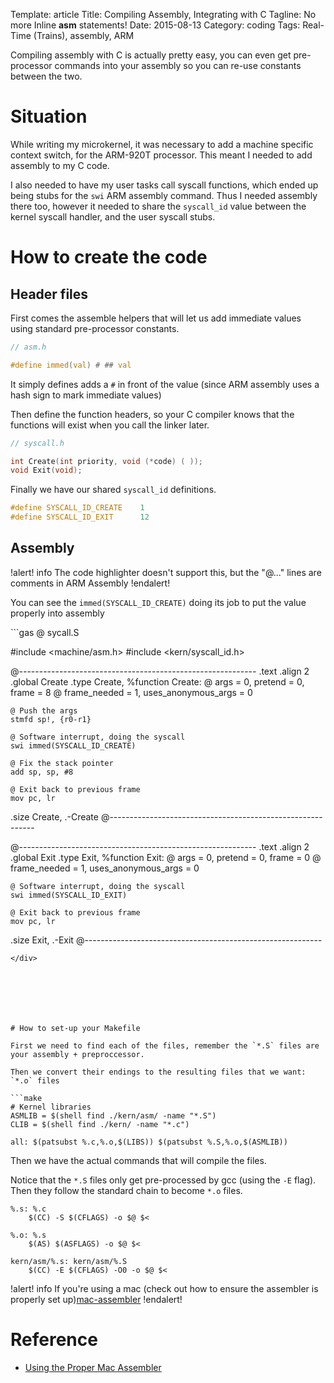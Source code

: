 Template: article
Title: Compiling Assembly, Integrating with C
Tagline: No more Inline __asm__ statements!
Date: 2015-08-13
Category: coding
Tags: Real-Time (Trains), assembly, ARM



Compiling assembly with C is actually pretty easy, you can even get pre-processor commands into your assembly so you can re-use constants between the two.




# Situation

While writing my microkernel, it was necessary to add a machine specific context switch, for the ARM-920T processor. This meant I needed to add assembly to my C code.

I also needed to have my user tasks call syscall functions, which ended up being stubs for the `swi` ARM assembly command. Thus I needed assembly there too, however it needed to share the `syscall_id` value between the kernel syscall handler, and the user syscall stubs.



# How to create the code

## Header files

First comes the assemble helpers that will let us add immediate values using standard pre-processor constants.

```c
// asm.h

#define immed(val) # ## val
```

It simply defines adds a `#` in front of the value (since ARM assembly uses a hash sign to mark immediate values)

Then define the function headers, so your C compiler knows that the functions will exist when you call the linker later.

```c
// syscall.h

int Create(int priority, void (*code) ( ));
void Exit(void);
```

Finally we have our shared `syscall_id` definitions.

```c
#define SYSCALL_ID_CREATE    1
#define SYSCALL_ID_EXIT      12
```


## Assembly


!alert! info
    The code highlighter doesn't support this, but the "@..." lines are comments in ARM Assembly
!endalert!

You can see the `immed(SYSCALL_ID_CREATE)` doing its job to put the value properly into assembly



<div class="no-pre-err" markdown="1">
```gas
@ sycall.S

#include <machine/asm.h>
#include <kern/syscall_id.h>

@-----------------------------------------------------------
.text
.align  2
.global Create
.type   Create, %function
Create:
    @ args = 0, pretend = 0, frame = 8
    @ frame_needed = 1, uses_anonymous_args = 0

    @ Push the args
    stmfd sp!, {r0-r1}

    @ Software interrupt, doing the syscall
    swi immed(SYSCALL_ID_CREATE)

    @ Fix the stack pointer
    add sp, sp, #8

    @ Exit back to previous frame
    mov pc, lr
.size   Create, .-Create
@-----------------------------------------------------------


@-----------------------------------------------------------
.text
.align  2
.global Exit
.type   Exit, %function
Exit:
    @ args = 0, pretend = 0, frame = 0
    @ frame_needed = 1, uses_anonymous_args = 0

    @ Software interrupt, doing the syscall
    swi immed(SYSCALL_ID_EXIT)

    @ Exit back to previous frame
    mov pc, lr
.size   Exit, .-Exit
@-----------------------------------------------------------

```
</div>







# How to set-up your Makefile

First we need to find each of the files, remember the `*.S` files are your assembly + preproccessor.

Then we convert their endings to the resulting files that we want: `*.o` files

```make
# Kernel libraries
ASMLIB = $(shell find ./kern/asm/ -name "*.S")
CLIB = $(shell find ./kern/ -name "*.c")

all: $(patsubst %.c,%.o,$(LIBS)) $(patsubst %.S,%.o,$(ASMLIB))
```

Then we have the actual commands that will compile the files.

Notice that the `*.S` files only get pre-processed by gcc (using the `-E` flag). Then they follow the standard chain to become `*.o` files.

```make
%.s: %.c
    $(CC) -S $(CFLAGS) -o $@ $<

%.o: %.s
    $(AS) $(ASFLAGS) -o $@ $<

kern/asm/%.s: kern/asm/%.S
    $(CC) -E $(CFLAGS) -O0 -o $@ $<
```


!alert! info
    If you're using a mac (check out how to ensure the assembler is properly set up)[mac-assembler]
!endalert!




# Reference

* [Using the Proper Mac Assembler][mac-assembler]

[mac-assembler]: {filename}/articles/coding/mac-assembler.md



